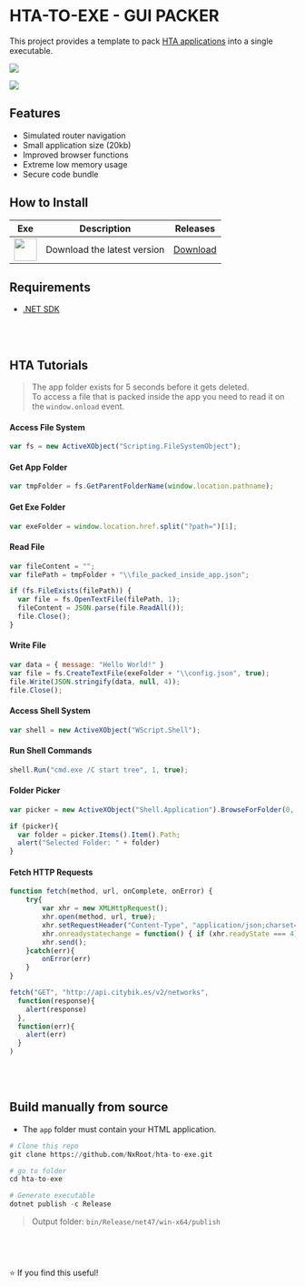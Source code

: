 # HTA-TO-EXE - GUI PACKER

This project provides a template to pack [HTA applications](https://en.wikipedia.org/wiki/HTML_Application) into a single executable.

<img src="https://i.ibb.co/cKxktysK/ccccb.png"></img>

<img src="https://i.ibb.co/bg50nkGS/Captura-de-ecr-2025-04-06-214352.png"></img>

## Features
* Simulated router navigation
* Small application size (20kb)
* Improved browser functions
* Extreme low memory usage
* Secure code bundle

## How to Install
| Exe    | Description | Releases |
| -------- | ------- | ------- |
| <a href="https://github.com/NxRoot/hta-to-exe/releases"><img style="min-width: 40px;min-height: 40px; width: 40px;" src="https://i.ibb.co/xtk0drwX/fav.png"/></a> | Download the latest version   | [Download](https://github.com/NxRoot/hta-to-exe/releases)    |

## Requirements

* [.NET SDK](https://dotnet.microsoft.com/en-us/download/dotnet)



<br></br>

## HTA Tutorials

> The app folder exists for 5 seconds before it gets deleted.<br>
> To access a file that is packed inside the app you need to read it on the `window.onload` event.

#### Access File System
```jsx
var fs = new ActiveXObject("Scripting.FileSystemObject");
```
#### Get App Folder
```jsx
var tmpFolder = fs.GetParentFolderName(window.location.pathname);
```
#### Get Exe Folder
```jsx
var exeFolder = window.location.href.split("?path=")[1];
```
#### Read File
```jsx
var fileContent = "";
var filePath = tmpFolder + "\\file_packed_inside_app.json";

if (fs.FileExists(filePath)) {
  var file = fs.OpenTextFile(filePath, 1);
  fileContent = JSON.parse(file.ReadAll());
  file.Close();
}
```
#### Write File
```jsx
var data = { message: "Hello World!" }
var file = fs.CreateTextFile(exeFolder + "\\config.json", true);
file.Write(JSON.stringify(data, null, 4));
file.Close();
```

#### Access Shell System
```jsx
var shell = new ActiveXObject("WScript.Shell");
```
#### Run Shell Commands
```jsx
shell.Run("cmd.exe /C start tree", 1, true);
```

#### Folder Picker
```jsx
var picker = new ActiveXObject("Shell.Application").BrowseForFolder(0, "Select a folder", 0);

if (picker){
  var folder = picker.Items().Item().Path;
  alert("Selected Folder: " + folder)
}
```

#### Fetch HTTP Requests
```jsx
function fetch(method, url, onComplete, onError) {
    try{
        var xhr = new XMLHttpRequest();
        xhr.open(method, url, true);
        xhr.setRequestHeader("Content-Type", "application/json;charset=UTF-8");
        xhr.onreadystatechange = function() { if (xhr.readyState === 4) onComplete(xhr.responseText) };
        xhr.send();
    }catch(err){
        onError(err)
    }
}
```
```jsx
fetch("GET", "http://api.citybik.es/v2/networks", 
  function(response){
    alert(response)
  },
  function(err){
    alert(err)
  }
)
```


<br></br>

## Build manually from source
* The `app` folder must contain your HTML application.
```py
# Clone this repo
git clone https://github.com/NxRoot/hta-to-exe.git

# go to folder
cd hta-to-exe

# Generate executable
dotnet publish -c Release
```

> Output folder: `bin/Release/net47/win-x64/publish` 


## &nbsp;
⭐ If you find this useful!
